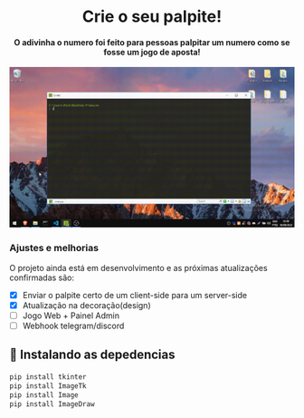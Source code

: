 <h1 align="center">
  Crie o seu palpite!
</h1>
<h4 align="center">O adivinha o numero foi feito para pessoas palpitar um numero como se fosse um jogo de aposta!</h4>

![screenshot](https://github.com/Xmroot/Adivinhe_o_numero/blob/main/2023-08-06-03-09-14.gif)

### Ajustes e melhorias

O projeto ainda está em desenvolvimento e as próximas atualizações confirmadas são:

- [x] Enviar o palpite certo de um client-side para um server-side
- [x] Atualização na decoração(design)
- [ ] Jogo Web + Painel Admin
- [ ] Webhook telegram/discord

## 📒 Instalando as depedencias

```
pip install tkinter
pip install ImageTk
pip install Image
pip install ImageDraw
```
